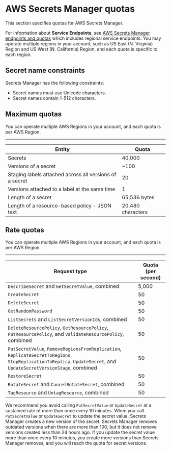 # AWS Secrets Manager quotas<a name="reference_limits"></a>

This section specifies quotas for AWS Secrets Manager\.

For information about **Service Endpoints**, see [AWS Secrets Manager endpoints and quotas](https://docs.aws.amazon.com/general/latest/gr/asm.html) which includes regional service endpoints\. You may operate multiple regions in your account, such as US East \(N\. Virginia\) Region and US West \(N\. California\) Region, and each quota is specific to each region\.

## Secret name constraints<a name="reference_limits_names"></a>

Secrets Manager has the following constraints:
+ Secret names must use Unicode characters\.
+ Secret names contain 1\-512 characters\.

## Maximum quotas<a name="reference_limits_max-min"></a>

You can operate multiple AWS Regions in your account, and each quota is per AWS Region\.


****  

| Entity | Quota | 
| --- | --- | 
| Secrets | 40,000 | 
| Versions of a secret | \~100  | 
| Staging labels attached across all versions of a secret | 20 | 
| Versions attached to a label at the same time | 1 | 
| Length of a secret | 65,536 bytes | 
| Length of a resource\-based policy \- JSON text | 20,480 characters  | 

## Rate quotas<a name="reference_limits_rates"></a>

You can operate multiple AWS Regions in your account, and each quota is per AWS Region\.


****  

| Request type | Quota \(per second\) | 
| --- | --- | 
| `DescribeSecret` and  `GetSecretValue`, combined | 5,000 | 
| `CreateSecret` | 50  | 
| `DeleteSecret` | 50  | 
| `GetRandomPassword` | 50  | 
|  `ListSecrets` and  `ListSecretVersionIds`, combined  | 50 | 
|  `DeleteResourcePolicy`,  `GetResourcePolicy`, `PutResourcePolicy`, and  `ValidateResourcePolicy`, combined  | 50  | 
|  `PutSecretValue`, `RemoveRegionsFromReplication`, `ReplicateSecretToRegions`, `StopReplicationToReplica`, `UpdateSecret`, and  `UpdateSecretVersionStage`, combined  | 50  | 
| `RestoreSecret` | 50 | 
|  `RotateSecret` and  `CancelRotateSecret`, combined  | 50  | 
|  `TagResource` and  `UntagResource`, combined  | 50  | 

We recommend you avoid calling `PutSecretValue` or `UpdateSecret` at a sustained rate of more than once every 10 minutes\. When you call `PutSecretValue` or `UpdateSecret` to update the secret value, Secrets Manager creates a new version of the secret\. Secrets Manager removes outdated versions when there are more than 100, but it does not remove versions created less than 24 hours ago\. If you update the secret value more than once every 10 minutes, you create more versions than Secrets Manager removes, and you will reach the quota for secret versions\.